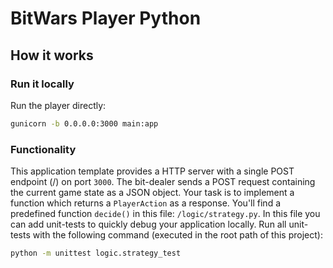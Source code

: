 # BitWars Player Python

## How it works

### Run it locally
Run the player directly:
```bash
gunicorn -b 0.0.0.0:3000 main:app
```
### Functionality
This application template provides a HTTP server with a single POST endpoint (/) on port `3000`.
The bit-dealer sends a POST request containing the current game state as a JSON object.
Your task is to implement a function which returns a `PlayerAction` as a response.
You'll find a predefined function `decide()` in this file: `/logic/strategy.py`.
In this file you can add unit-tests to quickly debug your application locally.
Run all unit-tests with the following command (executed in the root path of this project):
```bash
python -m unittest logic.strategy_test
```
